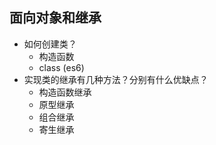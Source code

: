 面向对象和继承
--
* 如何创建类？
    * 构造函数
    * class (es6)
* 实现类的继承有几种方法？分别有什么优缺点？
    * 构造函数继承
    * 原型继承
    * 组合继承
    * 寄生继承